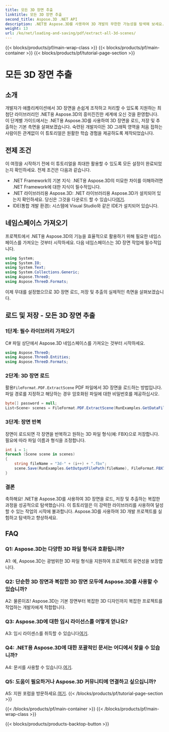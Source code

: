 ```yaml
---
title: 모든 3D 장면 추출
linktitle: 모든 3D 장면 추출
second_title: Aspose.3D .NET API
description: .NET용 Aspose.3D를 사용하여 3D 개발의 무한한 가능성을 탐색해 보세요. 장면을 쉽게 로드, 저장 및 추출할 수 있습니다.
weight: 13
url: /ko/net/loading-and-saving/pdf/extract-all-3d-scenes/
---
```


{{< blocks/products/pf/main-wrap-class >}}
{{< blocks/products/pf/main-container >}}
{{< blocks/products/pf/tutorial-page-section >}}

# 모든 3D 장면 추출

## 소개

개발자가 애플리케이션에서 3D 장면을 손쉽게 조작하고 처리할 수 있도록 지원하는 최첨단 라이브러리인 .NET용 Aspose.3D의 흥미진진한 세계에 오신 것을 환영합니다. 이 단계별 가이드에서는 .NET용 Aspose.3D를 사용하여 3D 장면을 로드, 저장 및 추출하는 기본 측면을 살펴보겠습니다. 숙련된 개발자이든 3D 그래픽 영역을 처음 접하는 사람이든 관계없이 이 튜토리얼은 원활한 학습 경험을 제공하도록 제작되었습니다.

## 전제 조건

이 여정을 시작하기 전에 이 튜토리얼을 최대한 활용할 수 있도록 모든 설정이 완료되었는지 확인하세요. 전제 조건은 다음과 같습니다.

- .NET Framework의 기본 지식: .NET용 Aspose.3D의 미묘한 차이를 이해하려면 .NET Framework에 대한 지식이 필수적입니다.
-  .NET 라이브러리용 Aspose.3D: .NET 라이브러리용 Aspose.3D가 설치되어 있는지 확인하세요. 당신은 그것을 다운로드 할 수 있습니다[여기](https://releases.aspose.com/3d/net/).
- IDE(통합 개발 환경): 시스템에 Visual Studio와 같은 IDE가 설치되어 있습니다.

## 네임스페이스 가져오기

프로젝트에서 .NET용 Aspose.3D의 기능을 효율적으로 활용하기 위해 필요한 네임스페이스를 가져오는 것부터 시작하세요. 다음 네임스페이스는 3D 장면 작업에 필수적입니다.

```csharp
using System;
using System.IO;
using System.Text;
using System.Collections.Generic;
using Aspose.ThreeD;
using Aspose.ThreeD.Formats;
```

이제 무대를 설정했으므로 3D 장면 로드, 저장 및 추출의 실제적인 측면을 살펴보겠습니다.

## 로드 및 저장 - 모든 3D 장면 추출

### 1단계: 필수 라이브러리 가져오기

C# 파일 상단에서 Aspose.3D 네임스페이스를 가져오는 것부터 시작하세요.

```csharp
using Aspose.ThreeD;
using Aspose.ThreeD.Entities;
using Aspose.ThreeD.Formats;
```

### 2단계: 3D 장면 로드

 활용`FileFormat.PDF.ExtractScene` PDF 파일에서 3D 장면을 로드하는 방법입니다. 파일 경로를 지정하고 해당하는 경우 암호화된 파일에 대한 비밀번호를 제공하십시오.

```csharp
byte[] password = null;
List<Scene> scenes = FileFormat.PDF.ExtractScene(RunExamples.GetDataFilePath("House_Design.pdf"), password);
```

### 3단계: 장면 반복

장면이 로드되면 각 장면을 반복하고 원하는 3D 파일 형식(예: FBX)으로 저장합니다. 필요에 따라 파일 이름과 형식을 조정합니다.

```csharp
int i = 1;
foreach (Scene scene in scenes)
{
    string fileName = "3d-" + (i++) + ".fbx";
    scene.Save(RunExamples.GetOutputFilePath(fileName), FileFormat.FBX7400ASCII);
}
```

### 결론

축하해요! .NET용 Aspose.3D를 사용하여 3D 장면을 로드, 저장 및 추출하는 복잡한 과정을 성공적으로 탐색했습니다. 이 튜토리얼은 이 강력한 라이브러리를 사용하여 달성할 수 있는 작업의 시작에 불과합니다. Aspose.3D를 사용하여 3D 개발 프로젝트를 실험하고 탐색하고 향상하세요.

## FAQ

### Q1: Aspose.3D는 다양한 3D 파일 형식과 호환됩니까?

A1: 예, Aspose.3D는 광범위한 3D 파일 형식을 지원하여 프로젝트의 유연성을 보장합니다.

### Q2: 단순한 3D 장면과 복잡한 3D 장면 모두에 Aspose.3D를 사용할 수 있습니까?

A2: 물론이죠! Aspose.3D는 기본 장면부터 복잡한 3D 디자인까지 복잡한 프로젝트를 작업하는 개발자에게 적합합니다.

### Q3: Aspose.3D에 대한 임시 라이선스를 어떻게 얻나요?

 A3: 임시 라이센스를 취득할 수 있습니다[여기](https://purchase.aspose.com/temporary-license/).

### Q4: .NET용 Aspose.3D에 대한 포괄적인 문서는 어디에서 찾을 수 있습니까?

 A4: 문서를 사용할 수 있습니다.[여기](https://reference.aspose.com/3d/net/).

### Q5: 도움이 필요하거나 Aspose.3D 커뮤니티에 연결하고 싶으십니까?

 A5: 지원 포럼을 방문하세요.[여기](https://forum.aspose.com/c/3d/18).
{{< /blocks/products/pf/tutorial-page-section >}}

{{< /blocks/products/pf/main-container >}}
{{< /blocks/products/pf/main-wrap-class >}}

{{< blocks/products/products-backtop-button >}}
